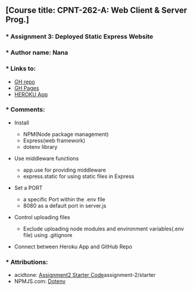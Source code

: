 ## [Course title: CPNT-262-A: Web Client & Server Prog.]

### * Assignment 3: Deployed Static Express Website 
### * Author name: Nana

### * Links to:
  + [GH repo](https://github.com/CreativeNana/cpnt262-a3)
  + [GH Pages](https://creativenana.github.io/cpnt262-a3/public/index.html)
  + [HEROKU App](https://nana-cpnt262-a3.herokuapp.com/)

### * Comments: 
  + Install 
    - NPM(Node package management)
    - Express(web framework)
    - dotenv library

  + Use middleware functions 
    - app.use for providing middleware
    - express.static for using static files in Express

  + Set a PORT
    - a specific Port within the .env file
    - 8080 as a default port in server.js

  + Control uploading files 
    - Exclude uploading node modules and environment variables(.env file) using .gitignore

  + Connect between Heroku App and GitHub Repo
   
### * Attributions: 
  + acidtone: [Assignment2 Starter Code](https://github.com/sait-wbdv/assessments/tree/master/cpnt262/)assignment-2/starter
  + NPMJS.com: [Dotenv](https://www.npmjs.com/package/dotenv)
